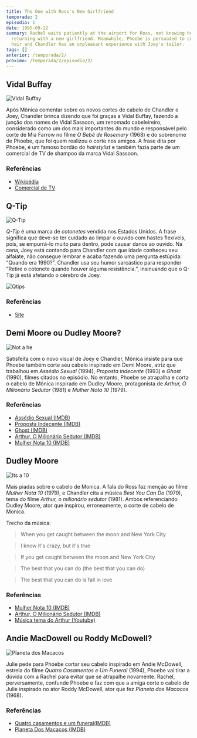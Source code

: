 ```yaml
---
title: The One with Ross's New Girlfriend
temporada: 2
episodio: 1
date: 1995-09-22
summary: Rachel waits patiently at the airport for Ross, not knowing he is
  returning with a new girlfriend. Meanwhile, Phoebe is persuaded to cut Monica's
  hair and Chandler has an unpleasant experience with Joey's tailor.
tags: []
anterior: /temporada/2/
proximo: /temporada/2/episodio/2/
---
```


## Vidal Buffay

![Vidal Buffay](./img/1/vidal-buffay.png)

<cena>
  <monica
    original="- Guys, you got new haircuts."
    traducao="- Pessoal, vocês cortaram o cabelo."
  ></monica>
   <chandler
    original="- Yes, yes, we did. Thanks to Vidal Buffay."
    traducao="- Sim, sim, cortamos. Graças a Vidal Buffay."
  ></chandler>
   <phoebe
    original="- Cause, you know, If you don’t look good, we don’t look good."
    traducao="- Se vocês não ficam bem, nós não ficamos bem."
  ></phoebe>
</cena>

Após Mônica comentar sobre os novos cortes de cabelo de Chandler e Joey, Chandler brinca dizendo que foi graças a Vidal Buffay, fazendo a junção dos nomes de Vidal Sassoon, um renomado cabeleireiro, considerado como um dos mais importantes do mundo e responsável pelo corte de Mia Farrow no filme *O Bebê de Rosemary* (1968) e do sobrenome de Phoebe, que foi quem realizou o corte nos amigos. A frase dita por Phoebe, é um famoso bordão do *hairstylist* e também fazia parte de um comercial de TV de shampoo da marca Vidal Sassoon.

### Referências

- [Wikipédia](https://pt.wikipedia.org/wiki/Vidal_Sassoon)
- [Comercial de TV](https://www.youtube.com/watch?v=zIDMngZsFhY)

## Q-Tip

![Q-Tip](./img/1/q-tip.png)

<cena>
  <chandler
    original="- Okay, you have to stop the Q-Tip when there's resistance."
    traducao="- Retire o cotonete quando houver alguma resistência."
  ></chandler>
</cena>

*Q-Tip* é uma marca de *cotonetes* vendida nos Estados Unidos. A frase significa que deve-se ter cuidado ao limpar o ouvido com hastes flexíveis, pois, se empurrá-lo muito para dentro, pode causar danos ao ouvido. Na cena, Joey está contando para Chandler com que idade conheceu seu alfaiate, não consegue lembrar e acaba fazendo uma pergunta estúpida: “Quando era 1990?”. Chandler usa seu humor sarcástico para responder “Retire o cotonete quando houver alguma resistência.”, insinuando que o Q-Tip já está afetando o cérebro de Joey.

![Qtips](./img/1/Qtips.jpg)

### Referências

- [Site](https://www.qtips.com/)


## Demi Moore ou Dudley Moore?

![Not a he](./img/1/not-a-he.png)

<cena>
  <monica
    original="- Demi Moore is not a he."
    traducao="- Demi Moore não é um “ele”."
  ></monica>
   <phoebe
    original="- Well, he was a he in Arthur and in 10."
    traducao="- Era em Arthur o Milionário e Mulher Nota 10"
  ></phoebe>
   <monica
    original="- That's Dudley Moore!"
    traducao="- Esse é Dudley Moore!"
  ></monica>
</cena>

Satisfeita com o novo visual de Joey e Chandler, Mônica insiste para que Phoebe também corte seu cabelo inspirado em Demi Moore, atriz que trabalhou em *Assédio Sexual* (1994), *Proposta indecente* (1993) e *Ghost* (1990), filmes citados no episódio. No entanto, Phoebe se atrapalha e corta o cabelo de Mônica inspirado em Dudley Moore, protagonista de *Arthur, O Milionário Sedutor* (1981) e *Mulher Nota 10* (1979).


### Referências

- [Assédio Sexual (IMDB)](https://www.imdb.com/title/tt0109635/?ref_=fn_al_tt_1)
- [Proposta Indecente (IMDB)](https://www.imdb.com/title/tt0107211/?ref_=fn_al_tt_1)
- [Ghost (IMDB)](https://www.imdb.com/title/tt0099653/?ref_=fn_al_tt_1)
- [Arthur, O Milionário Sedutor (IMDB)](https://www.imdb.com/title/tt0082031/?ref_=nv_sr_srsg_0)
- [Mulher Nota 10 (IMDB)](https://www.imdb.com/title/tt0211876/)

## Dudley Moore

![Its a 10](./img/1/its-a-ten.png)

<cena>
  <ross
    original="- I like it. Yeah, I do. I think it's a 10!"
    traducao="- Eu gostei. Sério. Eu acho que é um 10!"
  ></ross>
   <monica
    original="- Thank you. My hair is very amused."
    traducao="- Obrigada. Meu cabelo está bem divertido."
  ></monica>
   <chandler
    original="- Oh, come on, things could be worse. I mean, You could get caught between the moon and New York City. I know it's crazy, but it's true."
    traducao="- As coisas poderiam ser bem pior. Você poderia ficar presa entre a lua e Nova York. Se que parece loucura, mas é verdade."
  ></chandler>
</cena>

Mais piadas sobre o cabelo de Monica. A fala do Ross faz menção ao filme *Mulher Nota 10 (1979)*, e Chandler cita a música *Best You Can Do* (1979), tema do filme *Arthur, o milionário sedutor* (1981). Ambos referenciando Dudley Moore, ator que inspirou, erroneamente, o corte de cabelo de Monica.

Trecho da música:

> When you get caught between the moon and New York City

> I know it's crazy, but it's true

> If you get caught between the moon and New York City

> The best that you can do (the best that you can do)

> The best that you can do is fall in love

### Referências

- [Mulher Nota 10 (IMDB)](https://www.imdb.com/title/tt0211876/)
- [Arthur, O Milionário Sedutor (IMDB)](https://www.imdb.com/title/tt0082031/?ref_=nv_sr_srsg_0)
- [Música tema do Arthur (Youtube)](https://www.youtube.com/watch?v=ljt5-wY1cOU)

## Andie MacDowell ou Roddy McDowell?

![Planeta dos Macacos](./img/1/planeta-dos-macacos.png)

<cena>
  <phoebe
    original="- Okay, I just wanna make really sure this time. Andie McDowell is the girl from Four Weddings and a Funeral, right?"
    traducao="- Só quero ter certeza, desta vez. Andie McDowell fez Quatro Casamentos e Um Funeral?"
  ></phoebe>
   <rachel
    original="- No, no, no, no, no. That's Roddy McDowall. Andie MacDowell is the guy from Planet of the Apes."
    traducao="- Não, esse é Roddy McDowell. Andie McDowell é o cara que fez Planeta dos Macacos."
  ></rachel>
</cena>

Julie pede para Phoebe cortar seu cabelo inspirado em Andie McDowell, estrela do filme  *Quatro Casamentos e Um Funeral* (1994), Phoebe vai tirar a dúvida com a Rachel para evitar que se atrapalhe novamente. Rachel, perversamente, confunde Phoebe e faz com que a amiga corte o cabelo de Julie inspirado no ator Roddy McDowell, ator que fez *Planeta dos Macacos* (1968).

### Referências

- [Quatro casamentos e um funeral(IMDB)](https://www.imdb.com/title/tt0109831/?ref_=nv_sr_srsg_0)
- [Planeta Dos Macacos (IMDB)](https://www.imdb.com/title/tt0063442/?ref_=nv_sr_srsg_9)
